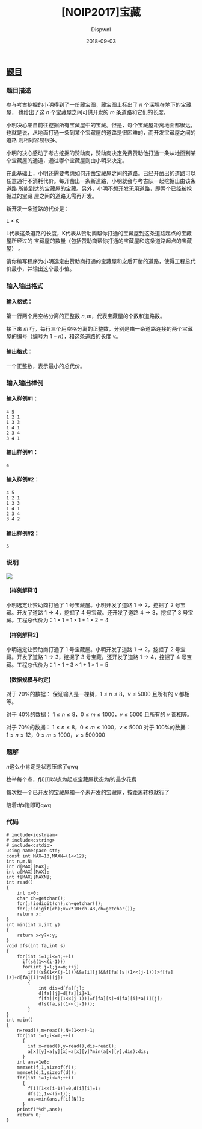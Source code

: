 ﻿---
layout:     post
title:      "[NOIP2017]宝藏"
date:       2018-09-03
author:     "Dispwnl"
header-img: "img/used/3.jpg"
catalog: true
tags:
    - 动态规划
    - 状态压缩
    - NOIP系列
---
## [题目](https://www.luogu.org/problemnew/show/P3959)
### 题目描述
参与考古挖掘的小明得到了一份藏宝图，藏宝图上标出了 $n$ 个深埋在地下的宝藏屋， 也给出了这 $n$ 个宝藏屋之间可供开发的 $m$ 条道路和它们的长度。

小明决心亲自前往挖掘所有宝藏屋中的宝藏。但是，每个宝藏屋距离地面都很远， 也就是说，从地面打通一条到某个宝藏屋的道路是很困难的，而开发宝藏屋之间的道路 则相对容易很多。

小明的决心感动了考古挖掘的赞助商，赞助商决定免费赞助他打通一条从地面到某 个宝藏屋的通道，通往哪个宝藏屋则由小明来决定。

在此基础上，小明还需要考虑如何开凿宝藏屋之间的道路。已经开凿出的道路可以 任意通行不消耗代价。每开凿出一条新道路，小明就会与考古队一起挖掘出由该条道路 所能到达的宝藏屋的宝藏。另外，小明不想开发无用道路，即两个已经被挖掘过的宝藏 屋之间的道路无需再开发。

新开发一条道路的代价是：

$\mathrm{L} \times \mathrm{K}$

L代表这条道路的长度，K代表从赞助商帮你打通的宝藏屋到这条道路起点的宝藏屋所经过的 宝藏屋的数量（包括赞助商帮你打通的宝藏屋和这条道路起点的宝藏屋） 。

请你编写程序为小明选定由赞助商打通的宝藏屋和之后开凿的道路，使得工程总代价最小，并输出这个最小值。

### 输入输出格式
#### 输入格式：
第一行两个用空格分离的正整数 $n,m$，代表宝藏屋的个数和道路数。

接下来 $m$ 行，每行三个用空格分离的正整数，分别是由一条道路连接的两个宝藏 屋的编号（编号为 $1-n$），和这条道路的长度 $v$。

#### 输出格式：
一个正整数，表示最小的总代价。

### 输入输出样例
#### 输入样例#1： 
```
4 5 
1 2 1 
1 3 3 
1 4 1 
2 3 4 
3 4 1 
``` 
#### 输出样例#1： 
```
4
```
#### 输入样例#2： 
```
4 5 
1 2 1 
1 3 3 
1 4 1 
2 3 4 
3 4 2  
```
#### 输出样例#2： 
```
5
```
### 说明
![](https://cdn.luogu.org/upload/pic/10868.png)
#### 【样例解释1】
小明选定让赞助商打通了 $1$ 号宝藏屋。小明开发了道路 $1 \to 2$，挖掘了 $2$ 号宝 藏。开发了道路 $1 \to 4$，挖掘了 $4$ 号宝藏。还开发了道路 $4 \to 3$，挖掘了 $3$ 号宝 藏。工程总代价为：$1 \times 1 + 1 \times 1 + 1 \times 2 = 4$

#### 【样例解释2】
小明选定让赞助商打通了 $1$ 号宝藏屋。小明开发了道路 $1 \to 2$，挖掘了 $2$ 号宝 藏。开发了道路 $1 \to 3$，挖掘了 $3$ 号宝藏。还开发了道路 $1 \to 4$，挖掘了 $4$ 号宝 藏。工程总代价为：$1 \times 1 + 3 \times 1 + 1 \times 1 = 5$

#### 【数据规模与约定】
对于 $20\%$的数据： 保证输入是一棵树，$1 \le n \le 8$，$v \le 5000$ 且所有的 $v$ 都相等。

对于 $40\%$的数据： $1 \le n \le 8$，$0 \le m \le 1000$，$v \le 5000$ 且所有的 $v$ 都相等。

对于 $70\%$的数据： $1 \le n \le 8$，$0 \le m \le 1000$，$v \le 5000$
对于 $100\%$的数据： $1 \le n \le 12$，$0 \le m \le 1000$，$v \le 500000$

### 题解
$n$这么小肯定是状态压缩了qwq

枚举每个点，$f[i][j]$以$i$点为起点宝藏屋状态为$j$的最少花费

每次找一个已开发的宝藏屋和一个未开发的宝藏屋，按距离转移就行了

陪着$dfs$跑即可qwq

### 代码
```
# include<iostream>
# include<cstring>
# include<cstdio>
using namespace std;
const int MAX=13,MAXN=(1<<12);
int n,m,N;
int d[MAX][MAX];
int a[MAX][MAX];
int f[MAX][MAXN];
int read()
{
    int x=0;
    char ch=getchar();
    for(;!isdigit(ch);ch=getchar());
    for(;isdigit(ch);x=x*10+ch-48,ch=getchar());
    return x;
}
int min(int x,int y)
{
    return x<y?x:y;
}
void dfs(int fa,int s)
{
    for(int i=1;i<=n;++i)
      if(s&(1<<(i-1)))
      for(int j=1;j<=n;++j)
        if(!(s&(1<<(j-1)))&&a[i][j]&&f[fa][s|(1<<(j-1))]>f[fa][s]+d[fa][i]*a[i][j])
        {
        	int dis=d[fa][j];
        	d[fa][j]=d[fa][i]+1;
        	f[fa][s|(1<<(j-1))]=f[fa][s]+d[fa][i]*a[i][j];
        	dfs(fa,s|(1<<(j-1)));
        }
}
int main()
{
    n=read(),m=read(),N=(1<<n)-1;
    for(int i=1;i<=m;++i)
      {
      	int x=read(),y=read(),dis=read();
      	a[x][y]=a[y][x]=a[x][y]?min(a[x][y],dis):dis;
      }
    int ans=1e8;
    memset(f,1,sizeof(f));
    memset(d,1,sizeof(d));
    for(int i=1;i<=n;++i)
      {
      	f[i][1<<(i-1)]=0,d[i][i]=1;
      	dfs(i,1<<(i-1));
      	ans=min(ans,f[i][N]);
      }
    printf("%d",ans);
    return 0;
}
```
